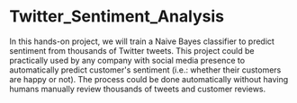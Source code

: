 # Twitter_Sentiment_Analysis
In this hands-on project, we will train a Naive Bayes classifier to predict sentiment from thousands of Twitter tweets. 
This project could be practically used by any company with social media presence to automatically predict customer's sentiment (i.e.: whether their customers are happy or not).
The process could be done automatically without having humans manually review thousands of tweets and customer reviews.
